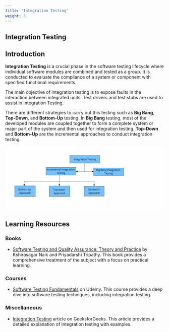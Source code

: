 ```yaml
---
title: "Integration Testing"
weight: 3
---
```


## Integration Testing

## Introduction

**Integration Testing** is a crucial phase in the software testing lifecycle where individual software modules are combined and tested as a group. It is conducted to evaluate the compliance of a system or component with specified functional requirements.

The main objective of integration testing is to expose faults in the interaction between integrated units. Test drivers and test stubs are used to assist in Integration Testing.

There are different strategies to carry out this testing such as **Big Bang**, **Top-Down**, and **Bottom-Up** testing. In **Big Bang** testing, most of the developed modules are coupled together to form a complete system or major part of the system and then used for integration testing. **Top-Down** and **Bottom-Up** are the incremental approaches to conduct integration testing.

![Integration Testing](image.png)

## Learning Resources

### Books

- [Software Testing and Quality Assurance: Theory and Practice](https://www.amazon.com/Software-Testing-Quality-Assurance-Kshirasagar/dp/B011DANYCG) by Kshirasagar Naik and Priyadarshi Tripathy. This book provides a comprehensive treatment of the subject with a focus on practical learning.

### Courses

- [Software Testing Fundamentals](https://www.udemy.com/course/unit-testing-and-integration-testing/?couponCode=LETSLEARNNOWPP) on Udemy. This course provides a deep dive into software testing techniques, including integration testing.

### Miscellaneous

- [Integration Testing](https://www.geeksforgeeks.org/software-engineering-integration-testing/#:~:text=Integration%20testing%20is%20a%20software,modules%20of%20a%20software%20application.) article on GeeksforGeeks. This article provides a detailed explanation of integration testing with examples.
